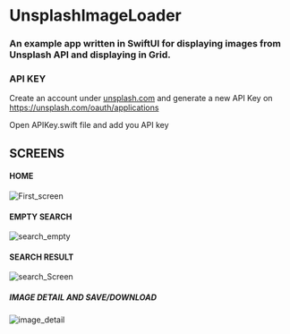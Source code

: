 # UnsplashImageLoader
### An example app written in SwiftUI for displaying images from Unsplash API and displaying in Grid.


### API KEY
 Create an account under [unsplash.com](https://unsplash.com) and generate a new API Key on https://unsplash.com/oauth/applications
 
 Open APIKey.swift file and add you API key
 
## SCREENS

#### HOME
![First_screen](https://github.com/Gagan5278/UnsplashImageLoader/assets/2304583/c7da5481-dded-41cf-99d7-c335471047c6)

#### EMPTY SEARCH
![search_empty](https://github.com/Gagan5278/UnsplashImageLoader/assets/2304583/d5301b16-9308-4589-9ec9-15f7ee303634)

#### SEARCH RESULT
![search_Screen](https://github.com/Gagan5278/UnsplashImageLoader/assets/2304583/9918e566-a4a8-485e-8aaf-5624b4fa03a6)

##### IMAGE DETAIL AND SAVE/DOWNLOAD 
![image_detail](https://github.com/Gagan5278/UnsplashImageLoader/assets/2304583/a2ac5f63-87aa-4e6e-b6fb-1b83ab4deec2)

